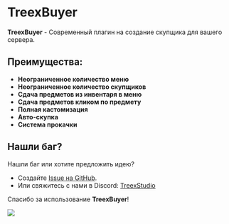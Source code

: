 # TreexBuyer

**TreexBuyer** - Современный плагин на создание скупщика для вашего сервера.

## **Преимущества:**

- **Неограниченное количество меню**
- **Неограниченное количество скупщиков**
- **Сдача предметов из инвентаря в меню**
- **Сдача предметов кликом по предмету**
- **Полная кастомизация**
- **Авто-скупка**
- **Система прокачки**

## Нашли баг?

Нашли баг или хотите предложить идею?
- Создайте [Issue на GitHub](https://github.com/MrJetby/TreexBuyer/issues).
- Или свяжитесь с нами в Discord: [TreexStudio](https://discord.gg/RcnDgRQVqY)

Спасибо за использование **TreexBuyer**!


[![](https://bstats.org/signatures/bukkit/TreexBuyer.svg)](https://bstats.org/plugin/bukkit/TreexBuyer/25141)
